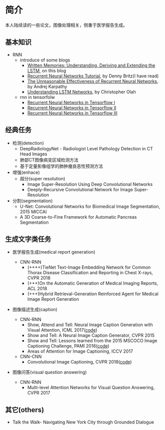 # 简介
本人陆续读的一些论文，图像处理相关，侧重于医学报告生成。

## 基本知识
* RNN
	* introduce of some blogs
		* [Written Memories: Understanding, Deriving and Extending the LSTM](https://r2rt.com/written-memories-understanding-deriving-and-extending-the-lstm.html), on this blog
		* [Recurrent Neural Networks Tutorial](http://www.wildml.com/2015/09/recurrent-neural-networks-tutorial-part-1-introduction-to-rnns/), by Denny Britz(I have read)
		* [The Unreasonable Effectiveness of Recurrent Neural Networks](https://karpathy.github.io/2015/05/21/rnn-effectiveness/), by Andrej Karpathy
		* [Understanding LSTM Networks](https://colah.github.io/posts/2015-08-Understanding-LSTMs/), by Christopher Olah
	* rnn in tensorfolw
		* [Recurrent Neural Networks in Tensorflow I](https://r2rt.com/recurrent-neural-networks-in-tensorflow-i.html)
		* [Recurrent Neural Networks in Tensorflow II](https://r2rt.com/recurrent-neural-networks-in-tensorflow-ii.html)
		* [Recurrent Neural Networks in Tensorflow III](https://r2rt.com/recurrent-neural-networks-in-tensorflow-iii-variable-length-sequences.html)

## 经典任务
* 检测(detection)
	* DeepRadiologyNet - Radiologist Level Pathology Detection in CT Head Images
	* 肺部CT图像病变区域检测方法
	* 基于定量影像组学的肺肿瘤良恶性预测方法
* 增强(enhace)
	* 超分(super resolution)
		* Image Super-Resolution Using Deep Convolutional Networks
		* Deeply-Recursive Convolutional Network for Image Super-Resolution
* 分割(segmentation)
	* U-Net: Convolutional Networks for Biomedical Image Segmentation, 2015 MICCAI
	* A 3D Coarse-to-Fine Framework for Automatic Pancreas Segmentation

## 生成文字类任务
* 医学报告生成(medical report generation)
	* CNN-RNN
		* (++++)TieNet Text-Image Embedding Network for Common Thorax Disease Classification and Reporting in Chest X-rays, CVPR 2018
		* (+++)On the Automatic Generation of Medical Imaging Reports, ACL 2018
		* (+++)Hybrid Retrieval-Generation Reinforced Agent for Medical Image Report Generation

* 图像描述生成(caption)
	* CNN-RNN
		* Show, Attend and Tell: Neural Image Caption Generation with Visual Attention, ICML 2017([code](https://github.com/kelvinxu/arctic-captions))
		* Show and Tell: A Neural Image Caption Generator, CVPR 2015
		* Show and Tell: Lessons learned from the 2015 MSCOCO Image Captioning Challenge, PAMI 2016([code](https://github.com/tensorflow/models/tree/master/research/im2txt))
		* Areas of Attention for Image Captioning, ICCV 2017
	* CNN-CNN
		* Convolutional Image Captioning, CVPR 2018([code](https://github.com/aditya12agd5/convcap))

* 图像问答(visual question answering)
	* CNN-RNN
		* Multi-level Attention Networks for Visual Question Answering, CVPR 2017 

## 其它(others)
* Talk the Walk- Navigating New York City through Grounded Dialogue

